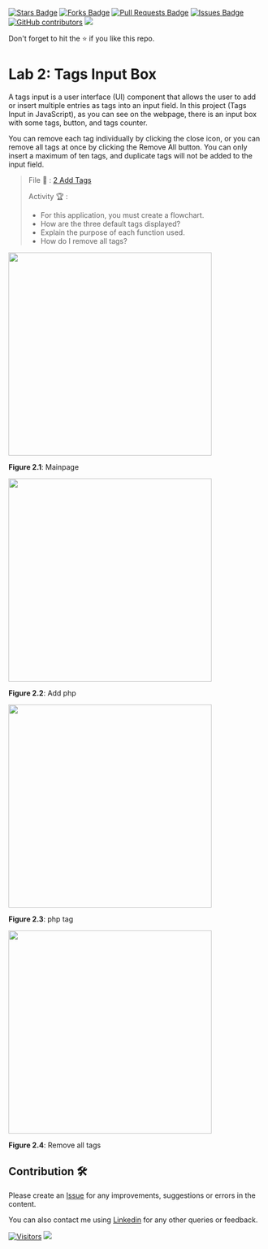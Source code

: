 <a href="https://github.com/drshahizan/learn-php/stargazers"><img src="https://img.shields.io/github/stars/drshahizan/learn-php" alt="Stars Badge"/></a>
<a href="https://github.com/drshahizan/learn-php/network/members"><img src="https://img.shields.io/github/forks/drshahizan/learn-php" alt="Forks Badge"/></a>
<a href="https://github.com/drshahizan/learn-php/pulls"><img src="https://img.shields.io/github/issues-pr/drshahizan/learn-php" alt="Pull Requests Badge"/></a>
<a href="https://github.com/drshahizan/learn-php/issues"><img src="https://img.shields.io/github/issues/drshahizan/learn-php" alt="Issues Badge"/></a>
<a href="https://github.com/drshahizan/learn-php/graphs/contributors"><img alt="GitHub contributors" src="https://img.shields.io/github/contributors/drshahizan/learn-php?color=2b9348"></a>
![](https://visitor-badge.glitch.me/badge?page_id=drshahizan/learn-php)

Don't forget to hit the :star: if you like this repo.

# Lab 2: Tags Input Box

A tags input is a user interface (UI) component that allows the user to add or insert multiple entries as tags into an input field. In this project (Tags Input in JavaScript), as you can see on the webpage, there is an input box with some tags, button, and tags counter.

You can remove each tag individually by clicking the close icon, or you can remove all tags at once by clicking the Remove All button. You can only insert a maximum of ten tags, and duplicate tags will not be added to the input field.

> File 📁 : [2 Add Tags](./download/2Add%20Tags)
> 
> Activity 🏆 :
> - For this application, you must create a flowchart.
> - How are the three default tags displayed?
> - Explain the purpose of each function used.
> - How do I remove all tags?
> 

<img src="./download/L2adv-a.png" width="400" />

**Figure 2.1**: Mainpage

<img src="./download/L2adv-b.png" width="400" />

**Figure 2.2**: Add php

<img src="./download/L2adv-c.png" width="400" />

**Figure 2.3**: php tag

<img src="./download/L2adv-d.png" width="400" />

**Figure 2.4**: Remove all tags

## Contribution 🛠️
Please create an [Issue](https://github.com/drshahizan/learn-php/issues) for any improvements, suggestions or errors in the content.

You can also contact me using [Linkedin](https://www.linkedin.com/in/drshahizan/) for any other queries or feedback.

[![Visitors](https://api.visitorbadge.io/api/visitors?path=https%3A%2F%2Fgithub.com%2Fdrshahizan&labelColor=%23697689&countColor=%23555555&style=plastic)](https://visitorbadge.io/status?path=https%3A%2F%2Fgithub.com%2Fdrshahizan)
![](https://hit.yhype.me/github/profile?user_id=81284918)

